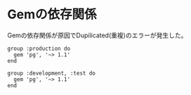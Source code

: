 # Gemの依存関係

Gemの依存関係が原因でDupilicated(重複)のエラーが発生した。


```
group :production do
  gem 'pg', '~> 1.1'
end

group :development, :test do
  gem 'pg', '~> 1.1'
end
```


